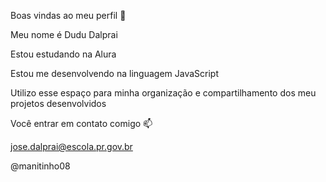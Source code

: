 Boas vindas ao meu perfil 💙

Meu nome é Dudu Dalprai

Estou estudando na Alura

Estou me desenvolvendo na linguagem JavaScript

Utilizo esse espaço para minha organização e compartilhamento dos meu projetos desenvolvidos

Você entrar em contato comigo 📫

jose.dalprai@escola.pr.gov.br

@manitinho08
